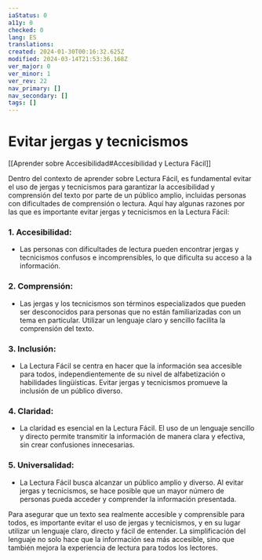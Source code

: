 ```yaml
---
iaStatus: 0
a11y: 0
checked: 0
lang: ES
translations: 
created: 2024-01-30T00:16:32.625Z
modified: 2024-03-14T21:53:36.168Z
ver_major: 0
ver_minor: 1
ver_rev: 22
nav_primary: []
nav_secondary: []
tags: []
---
```

# Evitar jergas y tecnicismos

[[Aprender sobre Accesibilidad#Accesibilidad y Lectura Fácil]]

Dentro del contexto de aprender sobre Lectura Fácil, es fundamental evitar el uso de jergas y tecnicismos para garantizar la accesibilidad y comprensión del texto por parte de un público amplio, incluidas personas con dificultades de comprensión o lectura. Aquí hay algunas razones por las que es importante evitar jergas y tecnicismos en la Lectura Fácil:

### 1. Accesibilidad:

- Las personas con dificultades de lectura pueden encontrar jergas y tecnicismos confusos e incomprensibles, lo que dificulta su acceso a la información.

### 2. Comprensión:

- Las jergas y los tecnicismos son términos especializados que pueden ser desconocidos para personas que no están familiarizadas con un tema en particular. Utilizar un lenguaje claro y sencillo facilita la comprensión del texto.

### 3. Inclusión:

- La Lectura Fácil se centra en hacer que la información sea accesible para todos, independientemente de su nivel de alfabetización o habilidades lingüísticas. Evitar jergas y tecnicismos promueve la inclusión de un público diverso.

### 4. Claridad:

- La claridad es esencial en la Lectura Fácil. El uso de un lenguaje sencillo y directo permite transmitir la información de manera clara y efectiva, sin crear confusiones innecesarias.

### 5. Universalidad:

- La Lectura Fácil busca alcanzar un público amplio y diverso. Al evitar jergas y tecnicismos, se hace posible que un mayor número de personas pueda acceder y comprender la información presentada.

Para asegurar que un texto sea realmente accesible y comprensible para todos, es importante evitar el uso de jergas y tecnicismos, y en su lugar utilizar un lenguaje claro, directo y fácil de entender. La simplificación del lenguaje no solo hace que la información sea más accesible, sino que también mejora la experiencia de lectura para todos los lectores.
